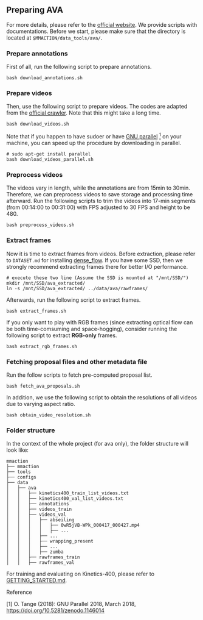 ## Preparing AVA

For more details, please refer to the [official website](https://research.google.com/ava/). We provide scripts with documentations. Before we start, please make sure that the directory is located at `$MMACTION/data_tools/ava/`.

### Prepare annotations
First of all, run the following script to prepare annotations.
```shell
bash download_annotations.sh
```

### Prepare videos
Then, use the following script to prepare videos. The codes are adapted from the [official crawler](https://github.com/cvdfoundation/ava-dataset). Note that this might take a long time.
```shell
bash download_videos.sh
```
Note that if you happen to have sudoer or have [GNU parallel](https://www.gnu.org/software/parallel/) [<sup>1</sup>](#1) on your machine, you can speed up the procedure by downloading in parallel.

```shell
# sudo apt-get install parallel
bash download_videos_parallel.sh
```

### Preprocess videos
The videos vary in length, while the annotations are from 15min to 30min.
Therefore, we can preprocess videos to save storage and processing time afterward.
Run the following scripts to trim the videos into 17-min segments (from 00:14:00 to 00:31:00) with FPS adjusted to 30 FPS and height to be 480.

```shell
bash preprocess_videos.sh
```


### Extract frames
Now it is time to extract frames from videos. 
Before extraction, please refer to `DATASET.md` for installing [dense_flow](https://github.com/yjxiong/dense_flow).
If you have some SSD, then we strongly recommend extracting frames there for better I/O performance. 
```shell
# execute these two line (Assume the SSD is mounted at "/mnt/SSD/")
mkdir /mnt/SSD/ava_extracted/
ln -s /mnt/SSD/ava_extracted/ ../data/ava/rawframes/
```
Afterwards, run the following script to extract frames.
```shell
bash extract_frames.sh
```
If you only want to play with RGB frames (since extracting optical flow can be both time-comsuming and space-hogging), consider running the following script to extract **RGB-only** frames.
```shell
bash extract_rgb_frames.sh
```


### Fetching proposal files and other metadata file
Run the follow scripts to fetch pre-computed proposal list.
```shell
bash fetch_ava_proposals.sh
```
In addition, we use the following script to obtain the resolutions of all videos due to varying aspect ratio.
```shell
bash obtain_video_resolution.sh
```

### Folder structure
In the context of the whole project (for ava only), the folder structure will look like: 

```
mmaction
├── mmaction
├── tools
├── configs
├── data
│   ├── ava
│   │   ├── kinetics400_train_list_videos.txt
│   │   ├── kinetics400_val_list_videos.txt
│   │   ├── annotations
│   │   ├── videos_train
│   │   ├── videos_val
│   │   │   ├── abseiling
│   │   │   │   ├── 0wR5jVB-WPk_000417_000427.mp4
│   │   │   │   ├── ...
│   │   │   ├── ...
│   │   │   ├── wrapping_present
│   │   │   ├── ...
│   │   │   ├── zumba
│   │   ├── rawframes_train
│   │   ├── rawframes_val

```

For training and evaluating on Kinetics-400, please refer to [GETTING_STARTED.md](https://github.com/open-mmlab/mmaction/GETTING_STARTED.md).


Reference

<a class="anchor" id="1">[1] O. Tange (2018): GNU Parallel 2018, March 2018, https://doi.org/10.5281/zenodo.1146014 </a>